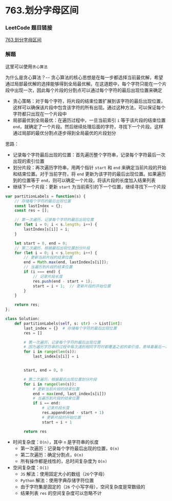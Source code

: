 # 763.划分字母区间

### LeetCode 题目链接

[763.划分字母区间](https://leetcode.cn/problems/partition-labels/)

### 解题

这里可以使用`贪心算法`

为什么是贪心算法？-- 贪心算法的核心思想是在每一步都选择当前最优解，希望通过局部最优解的选择能够得到全局最优解。在这道题中，每个字符只能在一个片段中出现一次，因此每个片段的分割点可以通过每个字符的最后出现位置来确定
- 贪心策略：对于每个字符，将片段的结束位置扩展到该字符的最后出现位置，这样可以确保该片段中包含该字符的所有出现。通过这种方法，可以保证每个字符都只出现在一个片段中
- 局部最优到全局最优：在遍历过程中，一旦当前索引 `i` 等于该片段的结束位置 `end`，就确定了一个片段。然后继续处理后面的字符，寻找下一个片段。这样通过局部的最优分割点逐步得到全局最优的片段划分

思路：
- 记录每个字符最后出现的位置：首先遍历整个字符串，记录每个字符最后一次出现的索引位置
- 划分片段：再次遍历字符串，用两个指针 `start` 和 `end` 来确定当前片段的开始和结束位置。对于当前字符，将 `end` 更新为该字符的最后出现位置。如果遍历到的位置等于 `end`，则可以确定一个片段，将该片段的长度加入结果列表
- 继续下一个片段：更新 `start` 为当前索引的下一个位置，继续寻找下一个片段

```js
var partitionLabels = function(s) {
    // 存储每个字符的最后出现位置
    const lastIndex = {};  
    const res = [];

    // 第一次遍历，记录每个字符的最后出现位置
    for (let i = 0; i < s.length; i++) {
        lastIndex[s[i]] = i;
    }

    let start = 0, end = 0;
    // 第二次遍历，根据最后出现位置划分片段
    for (let i = 0; i < s.length; i++) {
        // 更新当前片段的结束位置
        end = Math.max(end, lastIndex[s[i]]);  
        // 当遍历到片段的结束位置
        if (i === end) {  
            // 记录片段长度
            res.push(end - start + 1);  
            start = i + 1;  // 更新片段的开始位置
        }
    }

    return res;
};
```
```python
class Solution:
    def partitionLabels(self, s: str) -> List[int]:
        last_index = {}  # 存储每个字符的最后出现位置
        res = []

        # 第一次遍历，记录每个字符的最后出现位置
        # 因为遍历字符串的过程中每次遇到相同字符时都覆盖之前的索引值，意味着最后一次更新的索引就是该字符在字符串中的最后一次出现位置
        for i in range(len(s)):
            last_index[s[i]] = i


        start, end = 0, 0

        # 第二次遍历，根据最后出现位置划分片段
        for i in range(len(s)):
            # 更新当前片段的结束位置
            end = max(end, last_index[s[i]])  
            # 当遍历到片段的结束位置
            if i == end:  
                # 记录片段长度
                res.append(end - start + 1)  
                # 更新片段的开始位置
                start = i + 1  

        return res
```
- 时间复杂度：`O(n)`，其中 `n` 是字符串的长度
  - 第一次遍历：记录每个字符最后出现的位置，`O(n)`
  - 第二次遍历：确定分割点，`O(n)`
  - 所有操作都是线性的，总时间复杂度为 `O(n)`
- 空间复杂度：`O(1)`
  - `JS` 解法：使用固定大小的数组（`26`个字母）
  - `Python` 解法：使用字典存储字符位置
  - 由于字符集是固定的（`26` 个小写字母），空间复杂度是常数级的
  - 结果列表 `res` 的空间复杂度可以忽略不计
